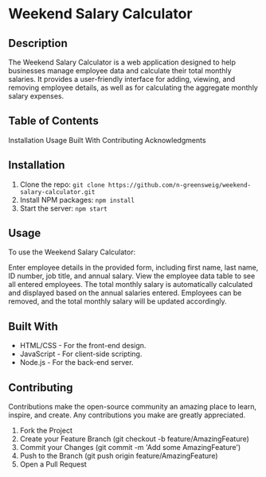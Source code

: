 # Weekend Salary Calculator

## Description
The Weekend Salary Calculator is a web application designed to help businesses manage employee data and calculate their total monthly salaries. It provides a user-friendly interface for adding, viewing, and removing employee details, as well as for calculating the aggregate monthly salary expenses.

## Table of Contents
Installation
Usage
Built With
Contributing
Acknowledgments

## Installation
1. Clone the repo:
```git clone https://github.com/n-greensweig/weekend-salary-calculator.git```
2. Install NPM packages:
```npm install```
3. Start the server:
```npm start```

## Usage
To use the Weekend Salary Calculator:

Enter employee details in the provided form, including first name, last name, ID number, job title, and annual salary.
View the employee data table to see all entered employees.
The total monthly salary is automatically calculated and displayed based on the annual salaries entered.
Employees can be removed, and the total monthly salary will be updated accordingly.

## Built With
* HTML/CSS - For the front-end design.
* JavaScript - For client-side scripting.
* Node.js - For the back-end server.

## Contributing
Contributions make the open-source community an amazing place to learn, inspire, and create. Any contributions you make are greatly appreciated.

1. Fork the Project
2. Create your Feature Branch (git checkout -b feature/AmazingFeature)
3. Commit your Changes (git commit -m 'Add some AmazingFeature')
4. Push to the Branch (git push origin feature/AmazingFeature)
5. Open a Pull Request
